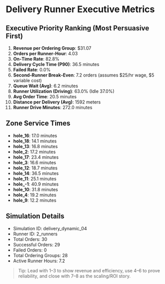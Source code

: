# Delivery Runner Executive Metrics

## Executive Priority Ranking (Most Persuasive First)
1. **Revenue per Ordering Group**: $31.07
2. **Orders per Runner‑Hour**: 4.03
3. **On‑Time Rate**: 82.8%
4. **Delivery Cycle Time (P90)**: 36.5 minutes
5. **Failed Rate**: 0.0%
6. **Second‑Runner Break‑Even**: 7.2 orders (assumes $25/hr wage, $5 variable cost)
7. **Queue Wait (Avg)**: 6.2 minutes
8. **Runner Utilization (Driving)**: 63.0% (Idle 37.0%)
9. **Avg Order Time**: 20.5 minutes
10. **Distance per Delivery (Avg)**: 1592 meters
11. **Runner Drive Minutes**: 272.0 minutes

## Zone Service Times
- **hole_16**: 17.0 minutes
- **hole_18**: 14.1 minutes
- **hole_13**: 16.8 minutes
- **hole_2**: 17.2 minutes
- **hole_17**: 23.4 minutes
- **hole_3**: 16.6 minutes
- **hole_12**: 18.7 minutes
- **hole_14**: 36.5 minutes
- **hole_11**: 25.1 minutes
- **hole_-1**: 40.9 minutes
- **hole_10**: 31.8 minutes
- **hole_4**: 19.2 minutes
- **hole_9**: 12.2 minutes


## Simulation Details
- Simulation ID: delivery_dynamic_04
- Runner ID: 2_runners
- Total Orders: 30
- Successful Orders: 29
- Failed Orders: 0
- Total Ordering Groups: 28
- Active Runner Hours: 7.2

> Tip: Lead with 1–3 to show revenue and efficiency, use 4–6 to prove reliability, and close with 7–8 as the scaling/ROI story.
